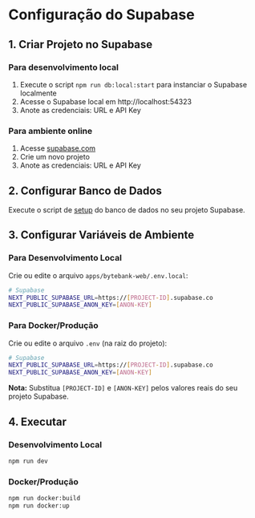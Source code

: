 # Configuração do Supabase

## 1. Criar Projeto no Supabase

### Para desenvolvimento local

1. Execute o script `npm run db:local:start` para instanciar o Supabase localmente
2. Acesse o Supabase local em http://localhost:54323
3. Anote as credenciais: URL e API Key

### Para ambiente online

1. Acesse [supabase.com](https://supabase.com)
2. Crie um novo projeto
3. Anote as credenciais: URL e API Key

## 2. Configurar Banco de Dados

Execute o script de [setup](./packages/database/setup.sql) do banco de dados no seu projeto Supabase.

## 3. Configurar Variáveis de Ambiente

### Para Desenvolvimento Local

Crie ou edite o arquivo `apps/bytebank-web/.env.local`:

```bash
# Supabase
NEXT_PUBLIC_SUPABASE_URL=https://[PROJECT-ID].supabase.co
NEXT_PUBLIC_SUPABASE_ANON_KEY=[ANON-KEY]
```

### Para Docker/Produção

Crie ou edite o arquivo `.env` (na raiz do projeto):

```bash
# Supabase
NEXT_PUBLIC_SUPABASE_URL=https://[PROJECT-ID].supabase.co
NEXT_PUBLIC_SUPABASE_ANON_KEY=[ANON-KEY]
```

**Nota:** Substitua `[PROJECT-ID]` e `[ANON-KEY]` pelos valores reais do seu projeto Supabase.

## 4. Executar

### Desenvolvimento Local

```bash
npm run dev
```

### Docker/Produção

```bash
npm run docker:build
npm run docker:up
```
